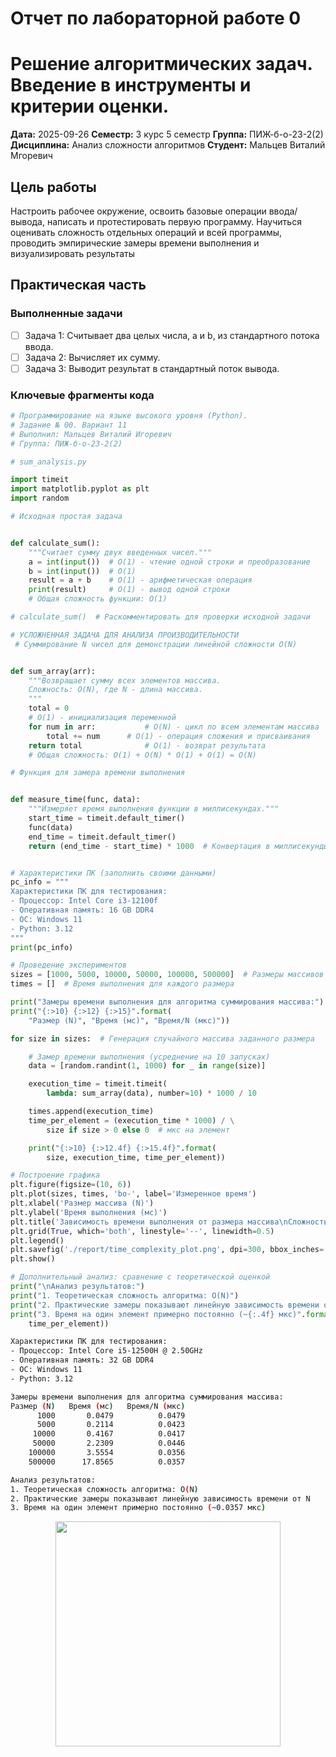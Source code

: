 # Отчет по лабораторной работе 0
# Решение алгоритмических задач. Введение в инструменты и критерии оценки.

**Дата:** 2025-09-26
**Семестр:** 3 курс 5 семестр
**Группа:** ПИЖ-б-о-23-2(2)
**Дисциплина:** Анализ сложности алгоритмов
**Студент:** Мальцев Виталий Мгоревич

## Цель работы
Настроить рабочее окружение, освоить базовые операции ввода/вывода, написать и протестировать первую программу. Научиться оценивать сложность отдельных операций и всей программы, проводить эмпирические замеры времени выполнения и визуализировать результаты

## Практическая часть

### Выполненные задачи
- [ ] Задача 1: Считывает два целых числа, a и b, из стандартного потока ввода.
- [ ] Задача 2: Вычисляет их сумму.
- [ ] Задача 3: Выводит результат в стандартный поток вывода.

### Ключевые фрагменты кода

```PYTHON
# Программирование на языке высокого уровня (Python).
# Задание № 00. Вариант 11
# Выполнил: Мальцев Виталий Игоревич
# Группа: ПИЖ-б-о-23-2(2)

# sum_analysis.py

import timeit
import matplotlib.pyplot as plt
import random

# Исходная простая задача


def calculate_sum():
    """Считает сумму двух введенных чисел."""
    a = int(input())  # O(1) - чтение одной строки и преобразование
    b = int(input())  # O(1)
    result = a + b    # O(1) - арифметическая операция
    print(result)     # O(1) - вывод одной строки
    # Общая сложность функции: O(1)

# calculate_sum()  # Раскомментировать для проверки исходной задачи

# УСЛОЖНЕННАЯ ЗАДАЧА ДЛЯ АНАЛИЗА ПРОИЗВОДИТЕЛЬНОСТИ
 # Суммирование N чисел для демонстрации линейной сложности O(N)


def sum_array(arr):
    """Возвращает сумму всех элементов массива.
    Сложность: O(N), где N - длина массива.
    """
    total = 0
    # O(1) - инициализация переменной
    for num in arr:           # O(N) - цикл по всем элементам массива
        total += num      # O(1) - операция сложения и присваивания
    return total              # O(1) - возврат результата
    # Общая сложность: O(1) + O(N) * O(1) + O(1) = O(N)

# Функция для замера времени выполнения


def measure_time(func, data):
    """Измеряет время выполнения функции в миллисекундах."""
    start_time = timeit.default_timer()
    func(data)
    end_time = timeit.default_timer()
    return (end_time - start_time) * 1000  # Конвертация в миллисекунды


# Характеристики ПК (заполнить своими данными)
pc_info = """
Характеристики ПК для тестирования:
- Процессор: Intel Core i3-12100f
- Оперативная память: 16 GB DDR4
- ОС: Windows 11
- Python: 3.12
"""
print(pc_info)

# Проведение экспериментов
sizes = [1000, 5000, 10000, 50000, 100000, 500000]  # Размеры массивов
times = []  # Время выполнения для каждого размера

print("Замеры времени выполнения для алгоритма суммирования массива:")
print("{:>10} {:>12} {:>15}".format(
    "Размер (N)", "Время (мс)", "Время/N (мкс)"))

for size in sizes:  # Генерация случайного массива заданного размера

    # Замер времени выполнения (усреднение на 10 запусках)
    data = [random.randint(1, 1000) for _ in range(size)]

    execution_time = timeit.timeit(
        lambda: sum_array(data), number=10) * 1000 / 10

    times.append(execution_time)
    time_per_element = (execution_time * 1000) / \
        size if size > 0 else 0  # мкс на элемент

    print("{:>10} {:>12.4f} {:>15.4f}".format(
        size, execution_time, time_per_element))

# Построение графика
plt.figure(figsize=(10, 6))
plt.plot(sizes, times, 'bo-', label='Измеренное время')
plt.xlabel('Размер массива (N)')
plt.ylabel('Время выполнения (мс)')
plt.title('Зависимость времени выполнения от размера массива\nСложность: O(N)')
plt.grid(True, which='both', linestyle='--', linewidth=0.5)
plt.legend()
plt.savefig('./report/time_complexity_plot.png', dpi=300, bbox_inches='tight')
plt.show()

# Дополнительный анализ: сравнение с теоретической оценкой
print("\nАнализ результатов:")
print("1. Теоретическая сложность алгоритма: O(N)")
print("2. Практические замеры показывают линейную зависимость времени от N")
print("3. Время на один элемент примерно постоянно (~{:.4f} мкс)".format(
    time_per_element))

```

```bash
Характеристики ПК для тестирования:
- Процессор: Intel Core i5-12500H @ 2.50GHz
- Оперативная память: 32 GB DDR4
- ОС: Windows 11
- Python: 3.12

Замеры времени выполнения для алгоритма суммирования массива:
Размер (N)   Время (мс)   Время/N (мкс)
      1000       0.0479          0.0479
      5000       0.2114          0.0423
     10000       0.4167          0.0417
     50000       2.2309          0.0446
    100000       3.5554          0.0356
    500000      17.8565          0.0357

Анализ результатов:
1. Теоретическая сложность алгоритма: O(N)
2. Практические замеры показывают линейную зависимость времени от N
3. Время на один элемент примерно постоянно (~0.0357 мкс)
```

<image src="./report/time_complexity_plot.png" style="height:360px; display: block; margin: 0 auto;">



